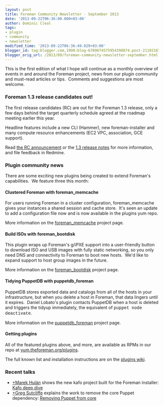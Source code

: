 ```yaml
---
layout: post
title: Foreman Community Newsletter - September 2013
date: '2013-09-22T06:36:00.000+03:00'
author: Dominic Cleal
tags:
- plugin
- community
- newsletter
modified_time: '2013-09-22T06:36:49.029+03:00'
blogger_id: tag:blogger.com,1999:blog-6789674575954398874.post-2110216780103561064
blogger_orig_url: /2013/09/foreman-community-newsletter-september.html
---
```


This is the first edition of what I hope will continue as a monthly
overview of events in and around the Foreman project, news from our
plugin community and must-read articles or tips.  Comments and
suggestions are most welcome.  
  
<!--more-->

### Foreman 1.3 release candidates out!

The first release candidates (RC) are out for the Foreman 1.3 release,
only a few days behind the target quarterly schedule agreed at the
roadmap meeting earlier this year.  
  
Headline features include a new CLI (Hammer), new foreman-installer and
many compute resource enhancements (EC2 VPC, association, GCE
support).  
  
Read [the RC
announcement](https://groups.google.com/forum/#!topic/foreman-announce/KPVhd3Dyy9w)
or the [1.3 release
notes](http://theforeman.org/manuals/1.3/index.html#Releasenotesfor1.3)
for more information, and file feedback in Redmine.  
  

### Plugin community news

There are some exciting new plugins being created to extend Foreman's
capabilities.  We feature three this month:  
  

#### Clustered Foreman with foreman\_memcache

For users running Foreman in a cluster configuration, foreman\_memcache
gives your instances a shared session and cache store.  It's seen an
update to add a configuration file now and is now available in the
plugins yum repo.  
  
More information on the
[foreman\_memcache](https://github.com/theforeman/foreman_memcache)
project page.  
  

#### Build ISOs with foreman\_bootdisk

This plugin wraps up Foreman's g/iPXE support into a user-friendly
button to download ISO and USB images with fully static networking, so
you only need DNS and connectivity to Foreman to boot new hosts.  We'd
like to expand support to host group images in the future.  
  
More information on the
[foreman\_bootdisk](https://github.com/theforeman/foreman_bootdisk)
project page.  
  

#### Tidying PuppetDB with puppetdb\_foreman

PuppetDB stores exported data and catalogs from all of the hosts in your
infrastructure, but when you delete a host in Foreman, that data lingers
until it expires.  Daniel Lobato's plugin contacts PuppetDB when a host
is deleted and triggers the tidyup immediately, the equivalent of <span
style="font-family: &quot;Courier New&quot;,Courier,monospace;">puppet
node deactivate</span>.  
  
More information on the
[puppetdb\_foreman](https://github.com/cernops/puppetdb_foreman/)
project page.  
  

#### Getting plugins

All of the featured plugins above, and more, are available as RPMs in
our repo at
[yum.theforeman.org/plugins](http://yum.theforeman.org/plugins).  
  
The full known list and installation instructions are on the [plugins
wiki](http://projects.theforeman.org/projects/foreman/wiki/Plugins).  
  

### Recent talks

-   [+Marek Hulán](http://plus.google.com/117359032853303823886) shows
    the new kafo project built for the Foreman installer: [Kafo deep
    dive](http://www.youtube.com/watch?v=frSpqL9p3xk)
-   [+Greg Sutcliffe](http://plus.google.com/110970604608301856139)
    explains the work to remove the core Puppet dependency: [Removing
    Puppet from core](http://www.youtube.com/watch?v=CWR7rmp9O6A)
